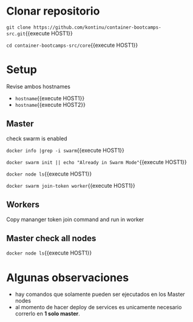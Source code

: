 # Clonar repositorio

`git clone https://github.com/kontinu/container-bootcamps-src.git`{{execute HOST1}}

`cd container-bootcamps-src/core`{{execute HOST1}}


# Setup

Revise ambos hostnames

- `hostname`{{execute HOST1}}
- `hostname`{{execute HOST2}}

## Master

check swarm is enabled


`docker info |grep -i swarm`{{execute HOST1}}


`docker swarm init || echo "Already in Swarm Mode"`{{execute HOST1}}


`docker node ls`{{execute HOST1}}


`docker swarm join-token worker`{{execute HOST1}}

## Workers

Copy mananger token join command and run in worker


## Master check all nodes

`docker node ls`{{execute HOST1}}




# Algunas observaciones

- hay comandos que solamente pueden ser ejecutados en los Master nodes
- al momento de hacer deploy de services es unicamente necesario correrlo en **1 solo master**.
